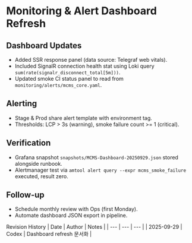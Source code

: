 # Monitoring & Alert Dashboard Refresh

## Dashboard Updates
- Added SSR response panel (data source: Telegraf web vitals).
- Included SignalR connection health stat using Loki query `sum(rate(signalr_disconnect_total[5m]))`.
- Updated smoke CI status panel to read from `monitoring/alerts/mcms_core.yaml`.

## Alerting
- Stage & Prod share alert template with environment tag.
- Thresholds: LCP > 3s (warning), smoke failure count >= 1 (critical).

## Verification
- Grafana snapshot `snapshots/MCMS-Dashboard-20250929.json` stored alongside runbook.
- Alertmanager test via `amtool alert query --expr mcms_smoke_failure` executed, result zero.

## Follow-up
- Schedule monthly review with Ops (first Monday).
- Automate dashboard JSON export in pipeline.

Revision History
| Date | Author | Notes |
| --- | --- | --- |
| 2025-09-29 | Codex | Dashboard refresh 문서화 |
